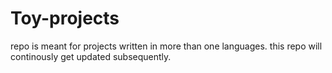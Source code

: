 # Toy-projects
repo is meant for projects written in more than one languages.
this repo will continously get updated subsequently.
